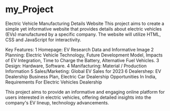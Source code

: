 # my_Project
Electric Vehicle Manufacturing Details Website
     This project aims to create a simple yet informative website that provides details about electric vehicles (EVs) manufactured by a specific company. The website will utilize HTML, CSS and JavaScript for interactivity.
     
Key Features:
     1 Homepage:        EV Research Data and Informative Image
     2 Planning:        Electric Vehicle Technology, Future Development Model, Impacts of EV Integration, Time to Charge the Battery, Alternative Fuel Vehicles.
     3 Design:          Hardware, Software.
     4 Manifacturing:   Material / Production Information
     5 Sales/Marketing: Global EV Sales for 2023
     6 Dealershep:      EV Dealership Business Plan, Electric Car Dealership Opportunities In India, Requirements For Electric Vehicles Dealership

This project aims to provide an informative and engaging online platform for users interested in electric vehicles, offering detailed insights into the company's EV lineup, technology advancements.
